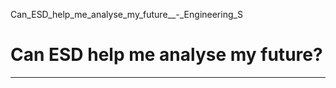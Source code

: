 Can_ESD_help_me_analyse_my_future__-_Engineering_S



Can ESD help me analyse my future?
==================================

---

